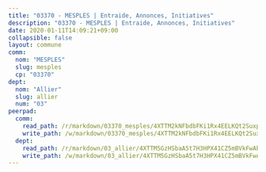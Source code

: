 ```yaml
---
title: "03370 - MESPLES | Entraide, Annonces, Initiatives"
description: "03370 - MESPLES | Entraide, Annonces, Initiatives"
date: 2020-01-11T14:09:21+09:00
collapsible: false
layout: commune
comm:
  nom: "MESPLES"
  slug: mesples
  cp: "03370"
dept:
  nom: "Allier"
  slug: allier
  num: "03"
peerpad:
  comm:
    read_path: /r/markdown/03370_mesples/4XTTM2kNFbdbFKi1Rx4EELKQt2SuxpkVJRf28MPF3HYRipamY
    write_path: /w/markdown/03370_mesples/4XTTM2kNFbdbFKi1Rx4EELKQt2SuxpkVJRf28MPF3HYRipamY-K3TgUiqpov4YD9VmrPKpPSYd41pZhnqEU942i9Tv8urQ1NBcfhMUceK9bRTZocjNsh5QLDknsVn9u5vHR7LwCi3S6sbFkHvjJjztQeyPtGHmx3T1sBH4xjdeFvE8ePK1C3Kdopqx
  dept:
    read_path: /r/markdown/03_allier/4XTTM5GzHSbaA5t7H3HPX41CZ5mBVkFwAP4hDd5RoBY2JsEAy
    write_path: /w/markdown/03_allier/4XTTM5GzHSbaA5t7H3HPX41CZ5mBVkFwAP4hDd5RoBY2JsEAy-K3TgTfK63S9nh1XDKRdQM5CC7MJ5PWSrKVUCPKbSrFQ3cakeCH8tQGdUR9DTAz4uGC38FSNg947MKdwTpPPt11GSCbnkNPZdBTNtwdL7kw34FMS1ADZJRkGgd1Xx6qPUaEUtuBP3
---
```


